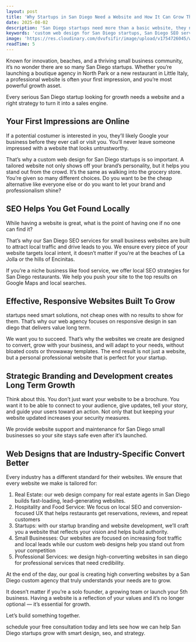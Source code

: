 ```yaml
---
layout: post
title: 'Why Startups in San Diego Need a Website and How It Can Grow Their Business'
date: 2025-08-02
description: 'San Diego startups need more than a basic website, they need a growth engine. Discover how custom web designs, SEO, and branding can boost your local visibility and convert leads into loyal customers.'
keywords: 'custom web design for San Diego startups, San Diego SEO services for small business websites, affordable web agency responsive design San Diego, local SEO strategies for San Diego restaurants, web design company for real estate agents San Diego, startup branding and website development San Diego, small business website support and maintenance SD, high converting websites San Diego custom agency, San Diego small business website design, website development for startups San Diego, local SEO for San Diego startups, San Diego web design for small businesses, responsive websites for startups San Diego'
image: 'https://res.cloudinary.com/dvufsifir/image/upload/v1754726045/why-startups-in-san-diego_yz0xub.webp'
readTime: 5
---
```



Known for innovation, beaches, and a thriving small business community, it’s no wonder there are so many San Diego startups. Whether you’re launching a boutique agency in North Park or a new restaurant in Little Italy, a professional website is often your first impression, and you’re most powerful growth asset.

Every serious San Diego startup looking for growth needs a website and a right strategy to turn it into a sales engine.

## Your First Impressions are Online

If a potential costumer is interested in you, they’ll likely Google your business before they ever call or visit you. You’ll never leave someone impressed with a website that looks untrustworthy.

That’s why a custom web design for San Diego startups is so important. A tailored website not only shows off your brand’s personality, but it helps you stand out from the crowd. It’s the same as walking into the grocery store. You’re given so many different choices. Do you want to be the cheap alternative like everyone else or do you want to let your brand and professionalism shine?

## SEO Helps You Get Found Locally

While having a website is great, what is the point of having one if no one can find it?

That’s why our San Diego SEO services for small business websites are built to attract local traffic and drive leads to you. We ensure every piece of your website targets local intent, it doesn’t matter if you’re at the beaches of La Jolla or the hills of Encinitas.

If you’re a niche business like food service, we offer local SEO strategies for San Diego restaurants. We help you push your site to the top results on Google Maps and local searches.

## Effective, Responsive Websites Built To Grow

startups need smart solutions, not cheap ones with no results to show for them. That’s why our web agency focuses on responsive design in san diego that delivers value long term.

We want you to succeed. That’s why the websites we create are designed to convert, grow with your business, and will adapt to your needs, without bloated costs or throwaway templates. The end result is not just a website, but a personal professional website that is perfect for your startup.

## Strategic Branding and Development creates Long Term Growth

Think about this. You don’t just want your website to be a brochure. You want it to be able to connect to your audience, give updates, tell your story, and guide your users toward an action. Not only that but keeping your website updated increases your security measures.

We provide website support and maintenance for San Diego small businesses so your site stays safe even after it’s launched.

## Web Designs that are Industry-Specific Convert Better

Every industry has a different standard for their websites. We ensure that every website we make is tailored for:

1. Real Estate: our web design company for real estate agents in San Diego builds fast-loading, lead-generating websites.
2. Hospitality and Food Service: We focus on local SEO and conversion-focused UX that helps restaurants get reservations, reviews, and repeat customers
3. Startups: with our startup branding and website development, we’ll craft you a website that reflects your vision and helps build authority.
4. Small Businesses: Our websites are focused on increasing foot traffic and local leads while our custom web designs help you stand out from your competition
5. Professional Services: we design high-converting websites in san diego for professional services that need credibility.

At the end of the day, our goal is creating high converting websites by a San Diego custom agency that truly understands your needs are to grow.

It doesn’t matter if you’re a solo founder, a growing team or launch your 5th business. Having a website is a reflection of your values and it’s no longer optional — it’s essential for growth.

Let’s build something together.

schedule your free consultation today and lets see how we can help San Diego startups grow with smart design, seo, and strategy.
